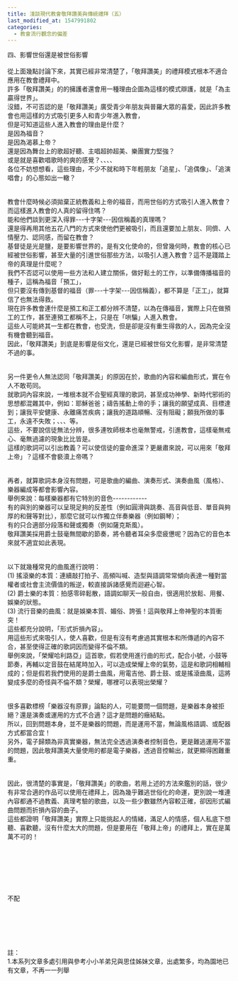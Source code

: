 ```yaml
---
title: 淺談現代教會敬拜讚美與傳統禮拜（五）
last_modified_at: 1547991802
categories:
  - 教會流行觀念的偏差
---
```


四、影響世俗還是被世俗影響<br><br><!--more-->    從上面幾點討論下來，其實已經非常清楚了，「敬拜讚美」的禮拜模式根本不適合應用在教會禮拜中。<br>許多「敬拜讚美」的的擁護者還會用一種理由企圖為這樣的模式辯護，就是「為主贏得世界」。<br>沒錯，不可否認的是「敬拜讚美」廣受青少年朋友與普羅大眾的喜愛，因此許多教會也用這樣的方式吸引更多人和青少年進入教會，<br>但是可知道這些人進入教會的理由是什麼？<br>是因為福音？<br>是因為渴慕上帝？<br>還是因為舞台上的歌超好聽、主唱超帥超美、樂團實力堅強？<br>或是就是喜歡唱歌時的爽的感覺？、、、、<br>各位不妨想想看，這些理由，不少不就和時下年輕朋友「追星」、「追偶像」、「追演唱會」的心態如出一轍？<br><br><br>教會什麼時候必須拋棄正統教義和上帝的福音，而用世俗的方式吸引人進入教會？而這樣進入教會的人真的留得住嗎？<br>能和他們談到更深入得罪---十字架---因信稱義的真理嗎？<br>還是得再用其他五花八門的方式來使他們更被吸引，而且還要加上朋友、同儕、人情壓力、認同感，而留在教會？<br>基督徒是光是鹽，是要影響世界的，是有文化使命的，但曾幾何時，教會的核心已經被世俗影響，甚至大量的引進世俗那些方法，以吸引人進入教會？這不是踐踏上帝的真理是什麼呢？<br>我們不否認可以使用一些方法和人建立關係，做好鬆土的工作，以準備傳播福音的種子，這稱為福音「預工」，<br>但只要沒有傳到基督的福音（罪---十字架---因信稱義），都不算是「正工」，就算信了也無法得救。<br>現在許多教會連什麼是預工和正工都分辨不清楚，以為在傳福音，實際上只在做預工的工作，甚至連預工都稱不上，只是在「哄騙」人進入教會。<br>這些人可能終其一生都在教會，也受洗，但是卻是沒有重生得救的人，因為完全沒有機會聽到福音。<br>因此，「敬拜讚美」到底是影響是俗文化，還是已經被世俗文化影響，是非常清楚不過的事。<br><br><br>    另一件更令人無法認同「敬拜讚美」的原因在於，歌曲的內容和編曲形式，實在令人不敢苟同。<br>就歌詞內容來說，一堆根本就不合聖經真理的歌詞，甚至成功神學、新時代邪術的思想都混雜其中，例如：耶穌爸爸；禱告搖動上帝的手；讓我的願望成真、目標達到；讓我平安健康、永離痛苦疾病；讓我的道路順暢、沒有阻礙；願我所做的事工，永遠不失敗；、、、等。<br>這些，不要說信徒無法分辨，很多連牧師根本也毫無警戒，引進教會，這樣毫無戒心、毫無過濾的現象比比皆是。<br>這樣的歌詞可以引出教義？可以使信徒的靈命進深？更嚴肅來說，可以用來「敬拜上帝」？這樣不會褻瀆上帝嗎？<br><br><br>    再者，就算歌詞本身沒有問題，可是歌曲的編曲、演奏形式、演奏曲風（風格）、樂器編成等都會影響內容。<br>舉例來說：每樣樂器都有它特別的音色------------<br>有的與別的樂器可以呈現足夠的反差性（例如圓滑與跳奏、高音與低音、單音與夠厚的和聲等對比），那麼它就可以作獨立伴奏樂器（例如鋼琴）；<br>有的只合適部分段落和聲或獨奏（例如薩克斯風）。<br>敬拜讚美採用爵士鼓毫無間歇的節奏，將令聽者耳朵多麼疲憊呢？因為它的音色本來就不適宜如此表現。<br><br><br>以下就幾種常見的曲風進行說明：<br>(1)	搖滾樂的本質：連續敲打拍子、高頻叫喊、造型與語調常常傾向表達一種對當權者或社會主流價值的叛逆，較直接訴諸感覺而迴避心智。<br>(2)	爵士樂的本質：拍感零碎鬆散，語調如聊天一般自由，很適用於放鬆、用餐、娛樂的狀態。<br>(3)	流行音樂的曲風：就是娛樂本質、媚俗、誇張！這與敬拜上帝神聖的本質衝突！<br>    這些都充分說明，「形式折損內容」。<br>用這些形式來吸引人，使人喜歡，但是有沒有考慮過其實根本和所傳遞的內容不合，甚至使得正確的歌詞因而變得不倫不類。<br>舉例來說，「榮耀哈利路亞」這首歌，假若使用進行曲的形式，配合小號，小鼓等節奏，再輔以定音鼓在結尾時加入，可以造成榮耀上帝的氣勢，這是和歌詞相輔相成的；但是假若我們使用的是爵士曲風，用電吉他、爵士鼓、或是搖滾曲風，這將變成多麼的奇怪與不倫不類？榮耀，哪裡可以表現出榮耀？<br><br><br>很多喜歡標榜「樂器沒有原罪」論點的人，可能要問一個問題，是樂器本身被拒絕？還是演奏或運用的方式不合適？這才是問題的癥結點。<br>所以，回到問題本身，並不是樂器的問題，而是運用不當，無論風格語調、或配器方式都當合宜！<br>另外，電子歸類為非真實樂器，無法完全透過演奏者控制音色，更是難逃運用不當的問題，因此敬拜讚美大量使用的都是電子樂器，透過音控輸出，就更顯得困難重重。<br><br><br>    因此，很清楚的事實是，「敬拜讚美」的歌曲，若用上述的方法來鑑別的話，很少有非常合適的作品可以使用在禮拜上，因為幾乎難逃世俗化的命運，更別說一堆連內容都通不過教義、真理考驗的歌曲，以及一些少數雖然內容較正確，卻因形式編曲問題而折損內容的曲子。<br>這些都證明「敬拜讚美」實際上只能挑起人的情緒，滿足人的情感，個人私底下想聽、喜歡聽，沒有什麼太大的問題，但是要用在「敬拜上帝」的禮拜上，實在是萬萬不可的！<br><br><br><br><br><br><br><br>不配<br><br><br><br><br><br><br>註：<br>1.本系列文章多處引用與參考小小羊弟兄與思佳姊妹文章，出處繁多，均為園地已有文章，不再一一列舉<br><br><br><br><br>
